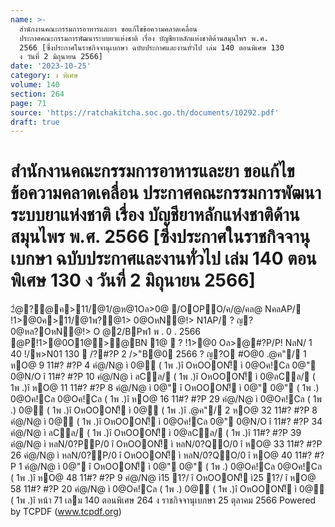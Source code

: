 ```yaml
---
name: >-
  สำนักงานคณะกรรมการอาหารและยา ขอแก้ไขข้อความคลาดเคลื่อน
  ประกาศคณะกรรมการพัฒนาระบบยาแห่งชาติ เรื่อง บัญชียาหลักแห่งชาติด้านสมุนไพร พ.ศ.
  2566 [ซึ่งประกาศในราชกิจจานุเบกษา ฉบับประกาศและงานทั่วไป เล่ม 140 ตอนพิเศษ 130
  ง วันที่ 2 มิถุนายน 2566]
date: '2023-10-25'
category: ง พิเศษ
volume: 140
section: 264
page: 71
source: 'https://ratchakitcha.soc.go.th/documents/10292.pdf'
draft: true
---
```


# สำนักงานคณะกรรมการอาหารและยา ขอแก้ไขข้อความคลาดเคลื่อน ประกาศคณะกรรมการพัฒนาระบบยาแห่งชาติ เรื่อง บัญชียาหลักแห่งชาติด้านสมุนไพร พ.ศ. 2566 [ซึ่งประกาศในราชกิจจานุเบกษา ฉบับประกาศและงานทั่วไป เล่ม 140 ตอนพิเศษ 130 ง วันที่ 2 มิถุนายน 2566]

2ํ@?@ค>11/@1/@ห@1Oล>0@ /OOPO/ค/@/คล@ NคลAP/ !1>@0ค>11/@1พ?@1> 0@OหN@!> N1AP/ ? ญ?0@หล?OหN@!> O @2/BPพ1 พ . 0 . 2566 @P!1>@0O1@>@BN 1@  ? !1>@0 Oล>@#?P/P! NลN/ 1 40 !/พ>N01 130  /?#?P 2 />"B@0 2566 ? ญ?O #O@0 .@ค"/ 1 หO@ 9 11#? #?P 4 คํ@/N@ ì 0@ ( 1พ .)î OหOOON!็ ì 0@Oค!Cล 0@" 0@N/O î 11#? #?P 10 คํ@/N@ ì ลCล/ ( 1พ .)î OหOOON!็ ì 0@ลCล/ ( 1พ .)î หO@ 11 11#? #?P 8 คํ@/N@ ì 0@" î OหOOON!็ ì 0@" 0@" ( 1พ .) 0@Oค!Cล 0@Oค!Cล ( 1พ .)î หO@ 16 11#? #?P 29 คํ@/N@ ì 0@Oค!Cล ( 1พ .) 0@ ( 1พ .)î OหOOON!็ ì 0@ ( 1พ .)î .@ค"/ 2 หO@ 32 11#? #?P 8 คํ@/N@ ì 0@ ( 1พ .)î OหOOON!็ ì 0@Oค!Cล 0@" 0@N/O î 11#? #?P 34 คํ@/N@ ì ลCล/ ( 1พ .)î OหOOON!็ ì 0@ลCล/ ( 1พ .)î 11#? #?P 39 คํ@/N@ ì หลN/0?PP/0 î OหOOON!็ ì หลN/0?QO/0 î หO@ 33 11#? #?P 26 คํ@/N@ ì หลN/0?P/0 î OหOOON!็ ì หลN/0?QO/0 î หO@ 40 11#? #?P 1 คํ@/N@ ì 0@" î OหOOON!็ ì 0@" 0@" ( 1พ .) 0@Oค!Cล 0@Oค!Cล ( 1พ .)î หO@ 48 11#? #?P 9 คํ@/N@ ì15 1?/ î OหOOON!็ ì25 1?/ î หO@ 58 11#? #?P 20 คํ@/N@ ì 0@Oค!Cล ( 1พ .) 0@ ( 1พ .)î OหOOON!็ ì 0@ ( 1พ .)î หน้า 71 เลม 140 ตอนพิเศษ 264 ง ราชกิจจานุเบกษา 25 ตุลาคม 2566 Powered by TCPDF (www.tcpdf.org)

